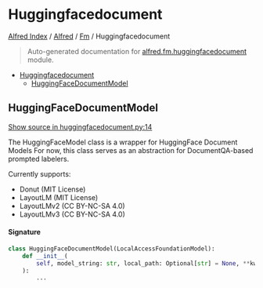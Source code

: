 # Huggingfacedocument

[Alfred Index](../../README.md#alfred-index) /
[Alfred](../index.md#alfred) /
[Fm](./index.md#fm) /
Huggingfacedocument

> Auto-generated documentation for [alfred.fm.huggingfacedocument](../../../alfred/fm/huggingfacedocument.py) module.

- [Huggingfacedocument](#huggingfacedocument)
  - [HuggingFaceDocumentModel](#huggingfacedocumentmodel)

## HuggingFaceDocumentModel

[Show source in huggingfacedocument.py:14](../../../alfred/fm/huggingfacedocument.py#L14)

The HuggingFaceModel class is a wrapper for HuggingFace Document Models
For now, this class serves as an abstraction for DocumentQA-based prompted labelers.

Currently supports:
   - Donut        (MIT License)
   - LayoutLM     (MIT License)
   - LayoutLMv2   (CC BY-NC-SA 4.0)
   - LayoutLMv3   (CC BY-NC-SA 4.0)

#### Signature

```python
class HuggingFaceDocumentModel(LocalAccessFoundationModel):
    def __init__(
        self, model_string: str, local_path: Optional[str] = None, **kwargs: Any
    ):
        ...
```